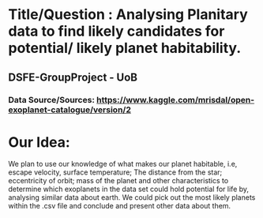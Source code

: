 
# Title/Question : Analysing Planitary data to find likely candidates for potential/ likely planet habitability.
## DSFE-GroupProject - UoB

### Data Source/Sources: https://www.kaggle.com/mrisdal/open-exoplanet-catalogue/version/2

# Our Idea:

We plan to use our knowledge of what makes our planet habitable, i.e, escape velocity, surface temperature; The distance from the star; eccentricity of orbit; mass of the planet and other characteristics to determine which exoplanets in the data set could hold potential for life by, analysing similar data about earth. We could pick out the most likely planets within the .csv file and conclude and present other data about them.
